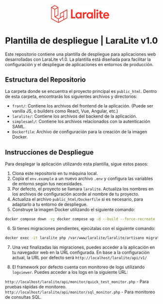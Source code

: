 <!-- Logo -->
<p align="center">
    <img src="./assets/logo (3).png" alt="LaraLite Logo" width="200"/>
</p>

# Plantilla de despliegue | LaraLite v1.0

Este repositorio contiene una plantilla de despliegue para aplicaciones web desarrolladas con LaraLite v1.0. La plantilla está diseñada para facilitar la configuración y el despliegue de aplicaciones en entornos de producción.

## Estructura del Repositorio

La carpeta donde se encuentra el proyecto principal es `public_html`. Dentro de esta carpeta, encontrarás los siguientes archivos y directorios:

- `front/`: Contiene los archivos del frontend de la aplicación. (Puede ser vanilla JS, o builders como React, Vue, Angular, etc.)
- `laralite/`: Contiene los archivos del backend de la aplicación.
- `simplesaml/`: Contiene los archivos relacionados con la autenticación SAML.
- `Dockerfile`: Archivo de configuración para la creación de la imagen Docker.

## Instrucciones de Despliegue

Para desplegar la aplicación utilizando esta plantilla, sigue estos pasos:

1. Clona este repositorio en tu máquina local.
2. Copia el `env.example` a un nuevo archivo `.env` y configura las variables de entorno según tus necesidades.
3. Por defecto, el proyecto se llamara `laralite`. Actualiza los nombres en los archivos de configuración acorde al nombre de tu proyecto.
4. Actualiza el archivo `public_html/Dockerfile` si es necesario, para adaptarlo a tu entorno de despliegue.
5. Construye la imagen Docker utilizando el siguiente comando:

  ```bash
  docker compose down -v; docker compose up -d --build --force-recreate
  ```

6. Si tienes migraciones pendientes, ejecútalas con el siguiente comando:

```bash
docker exec -it laralite php /var/www/laralite/laralite/artisano migrate:up
```

7. Una vez finalizadas las migraciones, puedes acceder a la aplicación en tu navegador web en la URL configurada.
En base a la configuración actual, la URL por defecto será `http://localhost/laralite/api/v1/`

8. El framework por defecto cuenta con monitoreo de logs utilizando `logviewer`. Puedes acceder a los logs en la siguiente URL:

`http://localhost/laralite/api/monitor/quick_test_monitor.php` - Para pruebas rápidas de monitoreo.
`http://localhost/laralite/api/monitor/sql_monitor.php` - Para monitoreo de consultas SQL.
